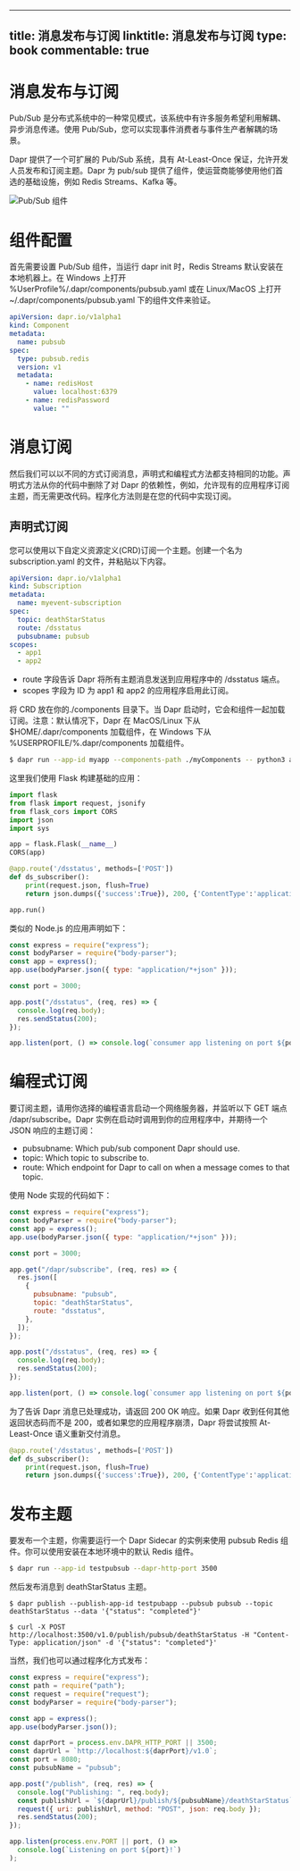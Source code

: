 
---
title: 消息发布与订阅
linktitle: 消息发布与订阅
type: book
commentable: true
---

# 消息发布与订阅

Pub/Sub 是分布式系统中的一种常见模式，该系统中有许多服务希望利用解耦、异步消息传递。使用 Pub/Sub，您可以实现事件消费者与事件生产者解耦的场景。

Dapr 提供了一个可扩展的 Pub/Sub 系统，具有 At-Least-Once 保证，允许开发人员发布和订阅主题。Dapr 为 pub/sub 提供了组件，使运营商能够使用他们首选的基础设施，例如 Redis Streams、Kafka 等。

![Pub/Sub 组件](https://pic.imgdb.cn/item/6052e726524f85ce2933a6a1.jpg)

# 组件配置

首先需要设置 Pub/Sub 组件，当运行 dapr init 时，Redis Streams 默认安装在本地机器上。在 Windows 上打开 %UserProfile%/.dapr/components/pubsub.yaml 或在 Linux/MacOS 上打开 ~/.dapr/components/pubsub.yaml 下的组件文件来验证。

```yml
apiVersion: dapr.io/v1alpha1
kind: Component
metadata:
  name: pubsub
spec:
  type: pubsub.redis
  version: v1
  metadata:
    - name: redisHost
      value: localhost:6379
    - name: redisPassword
      value: ""
```

# 消息订阅

然后我们可以以不同的方式订阅消息，声明式和编程式方法都支持相同的功能。声明式方法从你的代码中删除了对 Dapr 的依赖性，例如，允许现有的应用程序订阅主题，而无需更改代码。程序化方法则是在您的代码中实现订阅。

## 声明式订阅

您可以使用以下自定义资源定义(CRD)订阅一个主题。创建一个名为 subscription.yaml 的文件，并粘贴以下内容。

```yml
apiVersion: dapr.io/v1alpha1
kind: Subscription
metadata:
  name: myevent-subscription
spec:
  topic: deathStarStatus
  route: /dsstatus
  pubsubname: pubsub
scopes:
  - app1
  - app2
```

- route 字段告诉 Dapr 将所有主题消息发送到应用程序中的 /dsstatus 端点。
- scopes 字段为 ID 为 app1 和 app2 的应用程序启用此订阅。

将 CRD 放在你的./components 目录下。当 Dapr 启动时，它会和组件一起加载订阅。注意：默认情况下，Dapr 在 MacOS/Linux 下从 $HOME/.dapr/components 加载组件，在 Windows 下从 %USERPROFILE/%.dapr/components 加载组件。

```sh
$ dapr run --app-id myapp --components-path ./myComponents -- python3 app1.py
```

这里我们使用 Flask 构建基础的应用：

```py
import flask
from flask import request, jsonify
from flask_cors import CORS
import json
import sys

app = flask.Flask(__name__)
CORS(app)

@app.route('/dsstatus', methods=['POST'])
def ds_subscriber():
    print(request.json, flush=True)
    return json.dumps({'success':True}), 200, {'ContentType':'application/json'}

app.run()
```

类似的 Node.js 的应用声明如下：

```js
const express = require("express");
const bodyParser = require("body-parser");
const app = express();
app.use(bodyParser.json({ type: "application/*+json" }));

const port = 3000;

app.post("/dsstatus", (req, res) => {
  console.log(req.body);
  res.sendStatus(200);
});

app.listen(port, () => console.log(`consumer app listening on port ${port}!`));
```

# 编程式订阅

要订阅主题，请用你选择的编程语言启动一个网络服务器，并监听以下 GET 端点 /dapr/subscribe。Dapr 实例在启动时调用到你的应用程序中，并期待一个 JSON 响应的主题订阅：

- pubsubname: Which pub/sub component Dapr should use.
- topic: Which topic to subscribe to.
- route: Which endpoint for Dapr to call on when a message comes to that topic.

使用 Node 实现的代码如下：

```js
const express = require("express");
const bodyParser = require("body-parser");
const app = express();
app.use(bodyParser.json({ type: "application/*+json" }));

const port = 3000;

app.get("/dapr/subscribe", (req, res) => {
  res.json([
    {
      pubsubname: "pubsub",
      topic: "deathStarStatus",
      route: "dsstatus",
    },
  ]);
});

app.post("/dsstatus", (req, res) => {
  console.log(req.body);
  res.sendStatus(200);
});

app.listen(port, () => console.log(`consumer app listening on port ${port}!`));
```

为了告诉 Dapr 消息已处理成功，请返回 200 OK 响应。如果 Dapr 收到任何其他返回状态码而不是 200，或者如果您的应用程序崩溃，Dapr 将尝试按照 At-Least-Once 语义重新交付消息。

```py
@app.route('/dsstatus', methods=['POST'])
def ds_subscriber():
    print(request.json, flush=True)
    return json.dumps({'success':True}), 200, {'ContentType':'application/json'}
```

# 发布主题

要发布一个主题，你需要运行一个 Dapr Sidecar 的实例来使用 pubsub Redis 组件。你可以使用安装在本地环境中的默认 Redis 组件。

```sh
$ dapr run --app-id testpubsub --dapr-http-port 3500
```

然后发布消息到 deathStarStatus 主题。

```cli
$ dapr publish --publish-app-id testpubapp --pubsub pubsub --topic deathStarStatus --data '{"status": "completed"}'

$ curl -X POST http://localhost:3500/v1.0/publish/pubsub/deathStarStatus -H "Content-Type: application/json" -d '{"status": "completed"}'
```

当然，我们也可以通过程序化方式发布：

```js
const express = require("express");
const path = require("path");
const request = require("request");
const bodyParser = require("body-parser");

const app = express();
app.use(bodyParser.json());

const daprPort = process.env.DAPR_HTTP_PORT || 3500;
const daprUrl = `http://localhost:${daprPort}/v1.0`;
const port = 8080;
const pubsubName = "pubsub";

app.post("/publish", (req, res) => {
  console.log("Publishing: ", req.body);
  const publishUrl = `${daprUrl}/publish/${pubsubName}/deathStarStatus`;
  request({ uri: publishUrl, method: "POST", json: req.body });
  res.sendStatus(200);
});

app.listen(process.env.PORT || port, () =>
  console.log(`Listening on port ${port}!`)
);
```

    